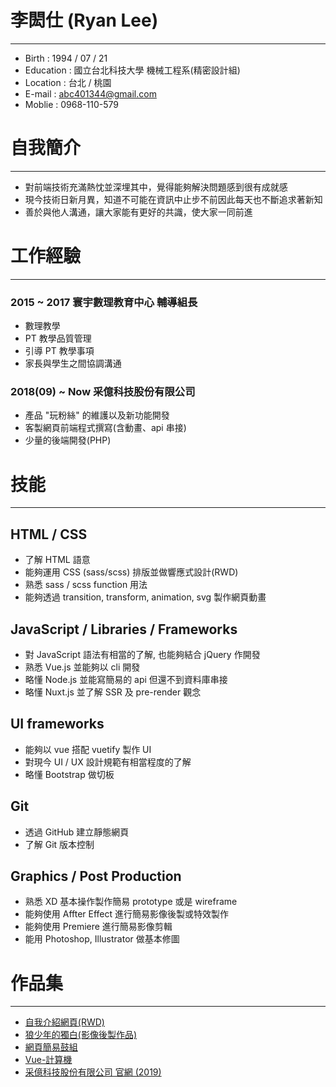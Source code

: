 # 李閎仕 (Ryan  Lee)
-------
* Birth : 1994 / 07 / 21
* Education : 國立台北科技大學 機械工程系(精密設計組)
* Location : 台北 / 桃園
* E-mail : abc401344@gmail.com
* Moblie  : 0968-110-579

# 自我簡介
--------
* 對前端技術充滿熱忱並深埋其中，覺得能夠解決問題感到很有成就感
* 現今技術日新月異，知道不可能在資訊中止步不前因此每天也不斷追求著新知
* 善於與他人溝通，讓大家能有更好的共識，使大家一同前進

# 工作經驗
--------
### 2015 ~ 2017 寰宇數理教育中心 輔導組長
* 數理教學
* PT 教學品質管理
* 引導 PT 教學事項
* 家長與學生之間協調溝通

### 2018(09) ~ Now 采億科技股份有限公司
* 產品 "玩粉絲" 的維護以及新功能開發
* 客製網頁前端程式撰寫(含動畫、api 串接)
* 少量的後端開發(PHP)

# 技能
---------
##  HTML / CSS
* 了解 HTML 語意
* 能夠運用 CSS (sass/scss) 排版並做響應式設計(RWD)
* 熟悉 sass / scss function 用法
* 能夠透過 transition, transform, animation, svg 製作網頁動畫

##  JavaScript / Libraries / Frameworks
* 對 JavaScript 語法有相當的了解, 也能夠結合 jQuery 作開發
* 熟悉 Vue.js 並能夠以 cli 開發
* 略懂 Node.js 並能寫簡易的 api 但還不到資料庫串接
* 略懂 Nuxt.js 並了解 SSR 及 pre-render 觀念

## UI frameworks
* 能夠以 vue 搭配 vuetify 製作 UI
* 對現今 UI / UX 設計規範有相當程度的了解
* 略懂 Bootstrap 做切板

##  Git
* 透過 GitHub 建立靜態網頁
* 了解 Git 版本控制

##  Graphics / Post Production
* 熟悉 XD 基本操作製作簡易 prototype 或是 wireframe
* 能夠使用 Affter Effect 進行簡易影像後製或特效製作
* 能夠使用 Premiere 進行簡易影像剪輯
* 能用 Photoshop, Illustrator 做基本修圖

# 作品集
----------
* [自我介紹網頁(RWD)](https://7red4.github.io/)
* [狼少年的獨白(影像後製作品)](https://goo.gl/B33xis)
* [網頁簡易鼓組](https://7red4.github.io/DrumKits/DrumKit.html)
* [Vue-計算機](https://7red4.github.io/Calculator/index.html)
* [采億科技股份有限公司 官網 (2019)](http://demo.fashioner.com.tw/)
